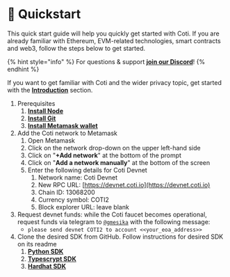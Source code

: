 # 🚀 Quickstart

This quick start guide will help you quickly get started  with Coti. If you are already familiar with Ethereum, EVM-related technologies, smart contracts and web3, follow the steps below to get started.

{% hint style="info" %}
For questions & support [**join our Discord**](https://discord.com/invite/wfAQfbc3Df)!
{% endhint %}

If you want to get familiar with Coti and the wider privacy topic, get started with the [**Introduction**](<README (1).md>) section.

1. Prerequisites
   1. [**Install Node**](https://nodejs.org/en/learn/getting-started/how-to-install-nodejs)
   2. [**Install Git**](https://git-scm.com/book/en/v2/Getting-Started-Installing-Git)
   3. [**Install Metamask wallet**](https://metamask.io/download/)
2. Add the Coti network to Metamask
   1. Open Metamask
   2. Click on the network drop-down on the upper left-hand side
   3. Click on "**+Add network**" at the bottom of the prompt
   4. Click on "**Add a network manually**" at the bottom of the screen
   5. Enter the following details for Coti Devnet
      1. Network name: Coti Devnet
      2. New RPC URL: [https://devnet.coti.io](https://devnet.coti.io)
      3. Chain ID: 13068200
      4. Currency symbol: COTI2
      5. Block explorer URL: leave blank
3. Request devnet funds: while the Coti faucet becomes operational, request funds via telegram to [`@gmesika`](https://t.me/gmesika) with the following message:
   * `please send devnet COTI2 to account <<your_eoa_address>>`
4. Clone the desired SDK from GitHub.  Follow instructions for desired SDK on its readme
   1. [**Python SDK**](https://github.com/coti-io/coti-sdk-python)
   2. [**Typescrypt SDK**](https://github.com/coti-io/coti-sdk-typescript)
   3. [**Hardhat SDK**](https://github.com/coti-io/confidentiality-contracts?tab=readme-ov-file#hardhat-confidential-contracts---usage)
